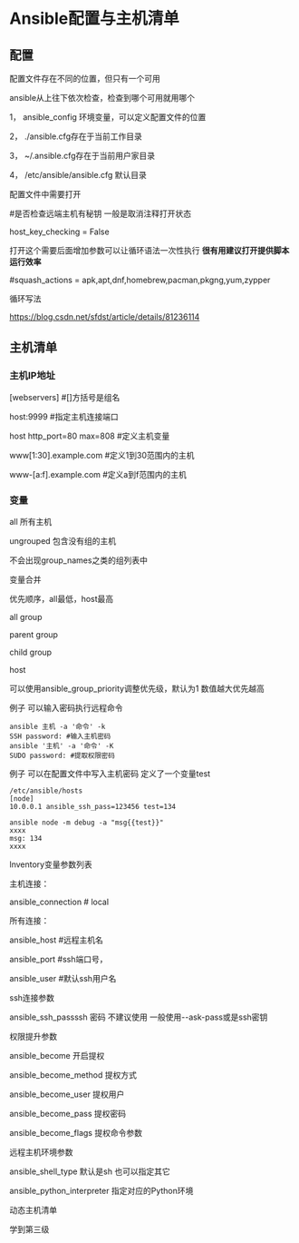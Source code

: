 # Ansible配置与主机清单

## 配置

配置文件存在不同的位置，但只有一个可用

ansible从上往下依次检查，检查到哪个可用就用哪个

1，   ansible_config 环境变量，可以定义配置文件的位置

2，  ./ansible.cfg存在于当前工作目录

3，   ~/.ansible.cfg存在于当前用户家目录

4，    /etc/ansible/ansible.cfg 默认目录

配置文件中需要打开

#是否检查远端主机有秘钥  一般是取消注释打开状态

host_key_checking = False

打开这个需要后面增加参数可以让循环语法一次性执行  **很有用建议打开提供脚本运行效率**

#squash_actions = apk,apt,dnf,homebrew,pacman,pkgng,yum,zypper



循环写法

https://blog.csdn.net/sfdst/article/details/81236114

## 主机清单

### 主机IP地址

[webservers]   #[]方括号是组名

host:9999         #指定主机连接端口

host http_port=80 max=808 #定义主机变量

www[1:30].example.com   #定义1到30范围内的主机

www-[a:f].example.com    #定义a到f范围内的主机

### 变量

all  所有主机

ungrouped 包含没有组的主机

不会出现group_names之类的组列表中

变量合并

优先顺序，all最低，host最高

all group

parent group

child group

host

可以使用ansible_group_priority调整优先级，默认为1 数值越大优先越高

例子  可以输入密码执行远程命令

```
ansible 主机 -a '命令' -k
SSH password: #输入主机密码
ansible '主机' -a '命令' -K
SUDO password: #提取权限密码
```

例子 可以在配置文件中写入主机密码  定义了一个变量test

```
/etc/ansible/hosts
[node]
10.0.0.1 ansible_ssh_pass=123456 test=134
```

```
ansible node -m debug -a "msg{{test}}"
xxxx
msg: 134
xxxx
```

lnventory变量参数列表

主机连接：

ansible_connection   # local

所有连接：

ansible_host #远程主机名

ansible_port  #ssh端口号，

ansible_user   #默认ssh用户名

ssh连接参数

ansible_ssh_passssh 密码 不建议使用 一般使用--ask-pass或是ssh密钥

权限提升参数

ansible_become 开启提权

ansible_become_method 提权方式

ansible_become_user 提权用户

ansible_become_pass 提权密码

ansible_become_flags 提权命令参数

远程主机环境参数

ansible_shell_type 默认是sh 也可以指定其它

ansible_python_interpreter 指定对应的Python环境

动态主机清单



学到第三级



